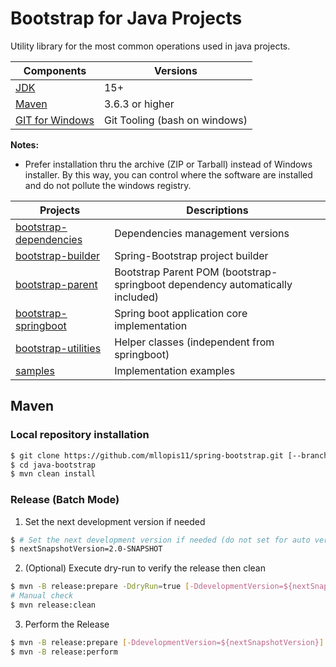 # Bootstrap for Java Projects

Utility library for the most common operations used in java projects.

Components | Versions
---------- | --------
[JDK](https://adoptopenjdk.net) | 15+
[Maven](https://maven.apache.org) | 3.6.3 or higher
[GIT for Windows](https://gitforwindows.org) | Git Tooling (bash on windows)

**Notes:** 
- Prefer installation thru the archive (ZIP or Tarball) instead of Windows installer. By this way, you can control where the software are installed and do not pollute the windows registry.

Projects | Descriptions
-------- | ------------
[bootstrap-dependencies](./bootstrap-dependencies) | Dependencies management versions
[bootstrap-builder](./bootstrap-builder) | Spring-Bootstrap project builder  
[bootstrap-parent](./bootstrap-parent) | Bootstrap Parent POM (bootstrap-springboot dependency automatically included)
[bootstrap-springboot](./bootstrap-springboot) | Spring boot application core implementation
[bootstrap-utilities](./bootstrap-utilities) | Helper classes (independent from springboot)
[samples](./sample) | Implementation examples

## Maven

### Local repository installation

```bash
$ git clone https://github.com/mllopis11/spring-bootstrap.git [--branch <branchname>]
$ cd java-bootstrap
$ mvn clean install
```

### Release (Batch Mode)

1) Set the next development version if needed

```bash
$ # Set the next development version if needed (do not set for auto versioning)
$ nextSnapshotVersion=2.0-SNAPSHOT
```

2) (Optional) Execute dry-run to verify the release then clean

```bash
$ mvn -B release:prepare -DdryRun=true [-DdevelopmentVersion=${nextSnapshotVersion}]
# Manual check
$ mvn release:clean
```

3) Perform the Release

```bash
$ mvn -B release:prepare [-DdevelopmentVersion=${nextSnapshotVersion}]
$ mvn -B release:perform
```

